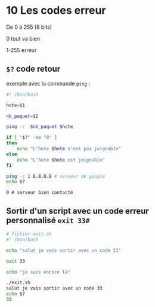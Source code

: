 # 10 Les codes erreur

De 0 à 255 (8 bits)

0 tout va bien 

1-255 erreur

## `$?`  code retour

exemple avec la commande `ping`  :

```bash
#! /bin/bash

hote=$1

nb_paquet=$2

ping -c  $nb_paquet $hote

if [ "$?" -ne "0" ]
then
    echo "L'hote $hote n'est pas joignable"
else
    echo "L'hote $hote est joignable"
fi
```

```bash
ping -c 1 8.8.8.8 # serveur de google
echo $?
```

```
0 # serveur bien contacté
```



## Sortir d'un script avec un code erreur personnalisé `exit 33#`

```bash
# fichier exit.sh
#! /bin/bash

echo "salut je vais sortir avec un code 33"

exit 33

echo "je suis encore là"
```

```bash
./exit.sh 
salut je vais sortir avec un code 33
echo $?
33
```

